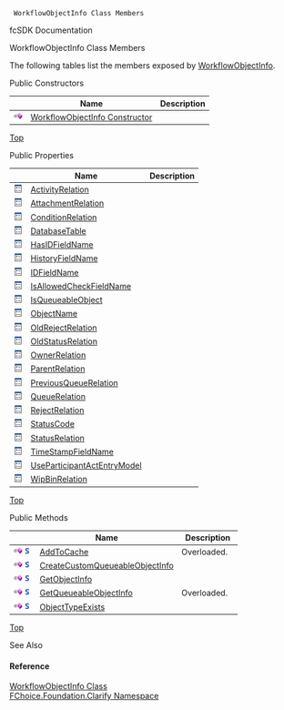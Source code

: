 ﻿     WorkflowObjectInfo Class Members                                                   

fcSDK Documentation

WorkflowObjectInfo Class Members

The following tables list the members exposed by [WorkflowObjectInfo](fcSDK~FChoice.Foundation.Clarify.WorkflowObjectInfo.md).

Public Constructors

|   | Name | Description |
| --- | --- | --- |
| ![Public Constructor](dotnetimages/publicConstructor.png) | [WorkflowObjectInfo Constructor](fcSDK~FChoice.Foundation.Clarify.WorkflowObjectInfo~_ctor.md) |   |

[Top](#top)

Public Properties

|   | Name | Description |
| --- | --- | --- |
| ![Public Property](dotnetimages/publicProperty.png) | [ActivityRelation](fcSDK~FChoice.Foundation.Clarify.WorkflowObjectInfo~ActivityRelation.md) |   |
| ![Public Property](dotnetimages/publicProperty.png) | [AttachmentRelation](fcSDK~FChoice.Foundation.Clarify.WorkflowObjectInfo~AttachmentRelation.md) |   |
| ![Public Property](dotnetimages/publicProperty.png) | [ConditionRelation](fcSDK~FChoice.Foundation.Clarify.WorkflowObjectInfo~ConditionRelation.md) |   |
| ![Public Property](dotnetimages/publicProperty.png) | [DatabaseTable](fcSDK~FChoice.Foundation.Clarify.WorkflowObjectInfo~DatabaseTable.md) |   |
| ![Public Property](dotnetimages/publicProperty.png) | [HasIDFieldName](fcSDK~FChoice.Foundation.Clarify.WorkflowObjectInfo~HasIDFieldName.md) |   |
| ![Public Property](dotnetimages/publicProperty.png) | [HistoryFieldName](fcSDK~FChoice.Foundation.Clarify.WorkflowObjectInfo~HistoryFieldName.md) |   |
| ![Public Property](dotnetimages/publicProperty.png) | [IDFieldName](fcSDK~FChoice.Foundation.Clarify.WorkflowObjectInfo~IDFieldName.md) |   |
| ![Public Property](dotnetimages/publicProperty.png) | [IsAllowedCheckFieldName](fcSDK~FChoice.Foundation.Clarify.WorkflowObjectInfo~IsAllowedCheckFieldName.md) |   |
| ![Public Property](dotnetimages/publicProperty.png) | [IsQueueableObject](fcSDK~FChoice.Foundation.Clarify.WorkflowObjectInfo~IsQueueableObject.md) |   |
| ![Public Property](dotnetimages/publicProperty.png) | [ObjectName](fcSDK~FChoice.Foundation.Clarify.WorkflowObjectInfo~ObjectName.md) |   |
| ![Public Property](dotnetimages/publicProperty.png) | [OldRejectRelation](fcSDK~FChoice.Foundation.Clarify.WorkflowObjectInfo~OldRejectRelation.md) |   |
| ![Public Property](dotnetimages/publicProperty.png) | [OldStatusRelation](fcSDK~FChoice.Foundation.Clarify.WorkflowObjectInfo~OldStatusRelation.md) |   |
| ![Public Property](dotnetimages/publicProperty.png) | [OwnerRelation](fcSDK~FChoice.Foundation.Clarify.WorkflowObjectInfo~OwnerRelation.md) |   |
| ![Public Property](dotnetimages/publicProperty.png) | [ParentRelation](fcSDK~FChoice.Foundation.Clarify.WorkflowObjectInfo~ParentRelation.md) |   |
| ![Public Property](dotnetimages/publicProperty.png) | [PreviousQueueRelation](fcSDK~FChoice.Foundation.Clarify.WorkflowObjectInfo~PreviousQueueRelation.md) |   |
| ![Public Property](dotnetimages/publicProperty.png) | [QueueRelation](fcSDK~FChoice.Foundation.Clarify.WorkflowObjectInfo~QueueRelation.md) |   |
| ![Public Property](dotnetimages/publicProperty.png) | [RejectRelation](fcSDK~FChoice.Foundation.Clarify.WorkflowObjectInfo~RejectRelation.md) |   |
| ![Public Property](dotnetimages/publicProperty.png) | [StatusCode](fcSDK~FChoice.Foundation.Clarify.WorkflowObjectInfo~StatusCode.md) |   |
| ![Public Property](dotnetimages/publicProperty.png) | [StatusRelation](fcSDK~FChoice.Foundation.Clarify.WorkflowObjectInfo~StatusRelation.md) |   |
| ![Public Property](dotnetimages/publicProperty.png) | [TimeStampFieldName](fcSDK~FChoice.Foundation.Clarify.WorkflowObjectInfo~TimeStampFieldName.md) |   |
| ![Public Property](dotnetimages/publicProperty.png) | [UseParticipantActEntryModel](fcSDK~FChoice.Foundation.Clarify.WorkflowObjectInfo~UseParticipantActEntryModel.md) |   |
| ![Public Property](dotnetimages/publicProperty.png) | [WipBinRelation](fcSDK~FChoice.Foundation.Clarify.WorkflowObjectInfo~WipBinRelation.md) |   |

[Top](#top)

Public Methods

|   | Name | Description |
| --- | --- | --- |
| ![Public Method](dotnetimages/publicMethod.png)![static (Shared in Visual Basic)](dotnetimages/static.png) | [AddToCache](fcSDK~FChoice.Foundation.Clarify.WorkflowObjectInfo~AddToCache.md) | Overloaded.    |
| ![Public Method](dotnetimages/publicMethod.png)![static (Shared in Visual Basic)](dotnetimages/static.png) | [CreateCustomQueueableObjectInfo](fcSDK~FChoice.Foundation.Clarify.WorkflowObjectInfo~CreateCustomQueueableObjectInfo.md) |   |
| ![Public Method](dotnetimages/publicMethod.png)![static (Shared in Visual Basic)](dotnetimages/static.png) | [GetObjectInfo](fcSDK~FChoice.Foundation.Clarify.WorkflowObjectInfo~GetObjectInfo.md) |   |
| ![Public Method](dotnetimages/publicMethod.png)![static (Shared in Visual Basic)](dotnetimages/static.png) | [GetQueueableObjectInfo](fcSDK~FChoice.Foundation.Clarify.WorkflowObjectInfo~GetQueueableObjectInfo.md) | Overloaded.    |
| ![Public Method](dotnetimages/publicMethod.png)![static (Shared in Visual Basic)](dotnetimages/static.png) | [ObjectTypeExists](fcSDK~FChoice.Foundation.Clarify.WorkflowObjectInfo~ObjectTypeExists.md) |   |

[Top](#top)

See Also

#### Reference

[WorkflowObjectInfo Class](fcSDK~FChoice.Foundation.Clarify.WorkflowObjectInfo.md)  
[FChoice.Foundation.Clarify Namespace](fcSDK~FChoice.Foundation.Clarify_namespace.md)